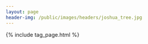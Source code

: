 ```yaml
---
layout: page
header-img: /public/images/headers/joshua_tree.jpg
---
```


{% include tag_page.html %}
